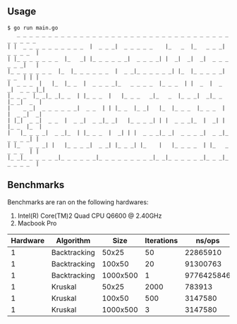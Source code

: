 ## Usage

```
$ go run main.go
   _ _ _ _ _ _ _ _ _ _ _ _ _ _ _ _ _ _ _ _ _ _ _ _ _ _ _ _ _ _ _ _ _ _ _ _ _ _ _
| |  _ _ _ _ _ _ _ _ _ _  |  _ _ _|  _ _ _ _ _    |_   _  |_   _ _ _|  _ _ _ _  |
| |_ _ _ _ _ _ _  |_   _| |_ _ _ _ _ _|  _ _ _ _| |  _|  _|  _|  _ _ _ _ _ _|   |
|_ _ _ _ _ _ _  |_  |_ _ _ _ _ _  |  _ _|_ _ _ _ _ _| |_  |_ _ _ _ _|  _ _  | | |
|  _ _ _  |   |_  |_ _  |  _ _ _ _|_   _ _ _ _  |_ _ _  | |  _  |  _ _|  _ _ _|_|
|_ _ _  |_ _|_ _|_ _  | |_ _ _  |   |_ _ _   _|_   _  |_ _ _|  _|_ _  |_ _|  _  |
|    _ _|  _ _ _ _ _ _|  _ _  | | |_ _  |_ _|   |_  |_ _ _  |_ _ _  | |  _ _|  _|
| |_|  _ _|  _ _  |  _ _|  _ _|_ _|   |_ _ _ _| | |  _ _ _|_  |  _| | |_ _  |_  |
|   |_ _ _ _|  _ _|_  | |_ _ _  |  _| | |  _ _ _|_ _|  _ _ _ _|  _ _|_ _ _ _ _| |
| |_   _ _ _| |   |_ _ _ _|  _ _| |_ _ _| |_    |   |_ _ _ _  | |_   _ _ _ _  | |
|_ _|_ _ _ _ _ _|_ _ _ _ _ _|_ _ _ _ _ _ _ _ _|_ _|_ _ _ _ _ _|_ _ _|_ _ _ _ _  |
```

## Benchmarks

Benchmarks are ran on the following hardwares:

1. Intel(R) Core(TM)2 Quad CPU    Q6600  @ 2.40GHz
2. Macbook Pro

Hardware | Algorithm | Size | Iterations | ns/ops | ms/op
-------------|------------------|-------|------|-----------|----------
1| Backtracking | 50x25 | 50 | 22865910 |22.86 
1| Backtracking | 100x50 | 20 | 91300763 | 91.30
1| Backtracking | 1000x500 | 1 | 9776425846 | 9776.42 
1| Kruskal | 50x25 | 2000 | 783913 | 0.78
1| Kruskal | 100x50 | 500 | 3147580 | 3.14
1| Kruskal | 1000x500 | 3 | 3147580 | 363.81

